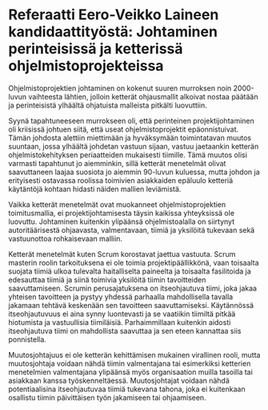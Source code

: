 # Referaatti Eero-Veikko Laineen kandidaattityöstä: Johtaminen perinteisissä ja ketterissä ohjelmistoprojekteissa

Ohjelmistoprojektien johtaminen on kokenut suuren murroksen noin 2000-luvun vaihteesta
lähtien, jolloin ketterät ohjausmallit alkoivat nostaa päätään ja perinteisistä
ylhäältä ohjatuista malleista pitkälti luovuttiin.

Syynä tapahtuneeseen murrokseen oli, että perinteinen projektijohtaminen oli
kriisissä johtuen siitä, että useat ohjelmistoprojektit epäonnistuivat. Tämän johdosta
alettiin miettimään ja hyväksymään toimintatavan muutos suuntaan, jossa ylhäältä
johdetan vastuun sijaan, vastuu jaetaankin ketterän ohjelmistokehityksen periaatteiden
mukaisesti tiimille. Tämä muutos olisi varmasti tapahtunut jo aiemminkin, sillä
ketterät menetelmät olivat saavuttaneen laajaa suosiota jo aiemmin 90-luvun kuluessa,
mutta johdon ja erityisesti ostavassa roolissa toimivien asiakkaiden epäluulo
ketteriä käytäntöjä kohtaan hidasti näiden mallien leviämistä.

Vaikka ketterät menetelmät ovat muokanneet ohjelmistoprojektien toimitusmallia, ei
projektijohtamisesta täysin kaikissa yhteyksissä ole luovuttu. Johtaminen kuitenkin
ylipäänsä ohjelmistoalalla on siirtynyt autoritäärisestä ohjaavasta, valmentavaan,
tiimiä ja yksilöitä tukevaan sekä vastuunottoa rohkaisevaan malliin.

Ketterät menetelmät kuten Scrum korostavat jaettua vastuuta. Scrum masterin roolin
tarkoituksena ei ole toimia projektipäällikkönä, vaan toisaalta suojata tiimiä
ulkoa tulevalta haitalliselta paineelta ja toisaalta fasilitoida ja edesauttaa tiimiä
ja siinä toimivia yksilöitä tiimin tavoitteiden saavuttamiseen. Scrumin perusajatuksena
on itseohjautuva tiimi, joka jakaa yhteisen tavoitteen ja pystyy yhdessä parhaalla
mahdollisella tavalla jakamaan tehtävä keskenään sen tavoitteen saavuttamiseksi.
Käytännössä itseohjautuvuus ei aina synny luontevasti ja se vaatiikin tiimiltä
pitkää hiotumista ja vastuullisia tiimiläisiä. Parhaimmillaan kuitenkin aidosti
itseohjautuva tiimi on mahdollista saavuttaa ja sen eteen kannattaa siis ponnistella.

Muutosjohtajuus ei ole ketterän kehittämisen mukainen virallinen rooli, mutta
muutosjohtaja voidaan nähdä tiimin valmentajana tai esimerkiksi ketterien menetelmien
valmentajana ylipäänsä myös organisaation muilla tasoilla tai asiakkaan kanssa
työskenneltäessä. Muutosjohtajat voidaan nähdä potentiaalisina itseohjautuvaa tiimiä
tukevana tahona, joka ei kuitenkaan osallistu tiimin päivittäisen työn jakamiseen tai
ohjaamiseen.  
